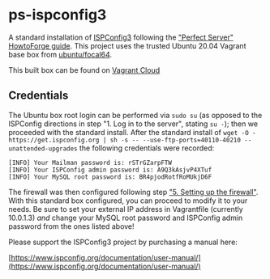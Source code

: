 # ps-ispconfig3
A standard installation of [ISPConfig3](https://ispconfig.org) following the ["Perfect Server" HowtoForge guide](https://www.howtoforge.com/ispconfig-autoinstall-debian-ubuntu/). This project uses the trusted Ubuntu 20.04 Vagrant base box from [ubuntu/focal64](https://app.vagrantup.com/ubuntu/boxes/focal64).

This built box can be found on [Vagrant Cloud](https://app.vagrantup.com/Virtuosoft/boxes/ps-ispconfig3)

## Credentials
The Ubuntu box root login can be performed via `sudo su` (as opposed to the ISPConfig directions in step "1. Log in to the server", stating `su -`); then we proceeded with the standard install. After the standard install of `wget -O - https://get.ispconfig.org | sh -s -- --use-ftp-ports=40110-40210 --unattended-upgrades` the following credentials were recorded:

```
[INFO] Your Mailman password is: rSTrGZarpFTW
[INFO] Your ISPConfig admin password is: A9Q3kAsjvP4XTuf
[INFO] Your MySQL root password is: BR4pjodRotfRoMUkjD6F
```

The firewall was then configured following step ["5. Setting up the firewall"](https://www.howtoforge.com/ispconfig-autoinstall-debian-ubuntu/). With this standard box configured, you can proceed to modify it to your needs. Be sure to set your external IP address in Vagrantfile (currently 10.0.1.3) *and* change your MySQL root password and ISPConfig admin password from the ones listed above!

Please support the ISPConfig3 project by purchasing a manual here:

[https://www.ispconfig.org/documentation/user-manual/](https://www.ispconfig.org/documentation/user-manual/)
